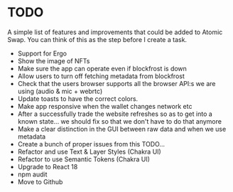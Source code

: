 # TODO

A simple list of features and improvements that could be added to Atomic Swap.
You can think of this as the step before I create a task.

- Support for Ergo
- Show the image of NFTs
- Make sure the app can operate even if blockfrost is down
- Allow users to turn off fetching metadata from blockfrost
- Check that the users browser supports all the browser API:s we are using (audio & mic + webrtc)
- Update toasts to have the correct colors.
- Make app responsive when the wallet changes network etc
- After a successfully trade the website refreshes so as to get into a known state... we should fix so that we don't have to do that anymore
- Make a clear distinction in the GUI between raw data and when we use metadata
- Create a bunch of proper issues from this TODO...
- Refactor and use Text & Layer Styles (Chakra UI)
- Refactor to use Semantic Tokens (Chakra UI)
- Upgrade to React 18
- npm audit
- Move to Github
